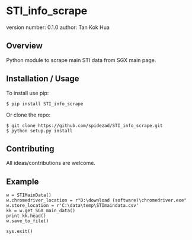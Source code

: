 STI_info_scrape
===============================

version number: 0.1.0
author: Tan Kok Hua

Overview
--------

Python module to scrape main STI data from SGX main page.

Installation / Usage
--------------------

To install use pip:

    $ pip install STI_info_scrape


Or clone the repo:

    $ git clone https://github.com/spidezad/STI_info_scrape.git
    $ python setup.py install
    
Contributing
------------
All ideas/contributions are welcome.

Example
-------
    w = STIMainData()
    w.chromedriver_location = r"D:\download (software)\chromedriver.exe"
    w.store_location = r'C:\data\temp\STImaindata.csv'
    kk = w.get_SGX_main_data()
    print kk.head()
    w.save_to_file()

    sys.exit()